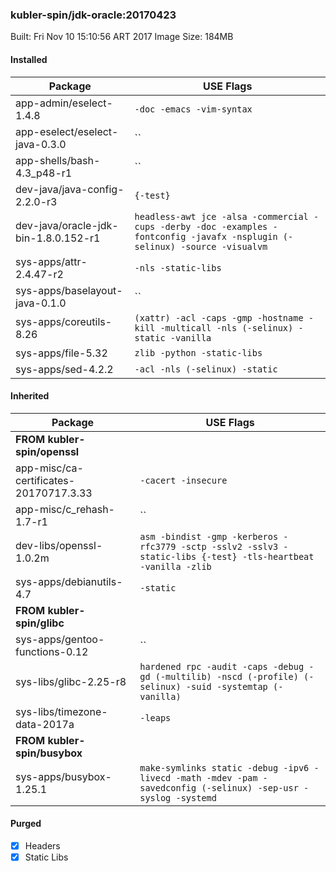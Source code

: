 ### kubler-spin/jdk-oracle:20170423

Built: Fri Nov 10 15:10:56 ART 2017
Image Size: 184MB

#### Installed
Package | USE Flags
--------|----------
app-admin/eselect-1.4.8 | `-doc -emacs -vim-syntax`
app-eselect/eselect-java-0.3.0 | ``
app-shells/bash-4.3_p48-r1 | ``
dev-java/java-config-2.2.0-r3 | `{-test}`
dev-java/oracle-jdk-bin-1.8.0.152-r1 | `headless-awt jce -alsa -commercial -cups -derby -doc -examples -fontconfig -javafx -nsplugin (-selinux) -source -visualvm`
sys-apps/attr-2.4.47-r2 | `-nls -static-libs`
sys-apps/baselayout-java-0.1.0 | ``
sys-apps/coreutils-8.26 | `(xattr) -acl -caps -gmp -hostname -kill -multicall -nls (-selinux) -static -vanilla`
sys-apps/file-5.32 | `zlib -python -static-libs`
sys-apps/sed-4.2.2 | `-acl -nls (-selinux) -static`
#### Inherited
Package | USE Flags
--------|----------
**FROM kubler-spin/openssl** |
app-misc/ca-certificates-20170717.3.33 | `-cacert -insecure`
app-misc/c_rehash-1.7-r1 | ``
dev-libs/openssl-1.0.2m | `asm -bindist -gmp -kerberos -rfc3779 -sctp -sslv2 -sslv3 -static-libs {-test} -tls-heartbeat -vanilla -zlib`
sys-apps/debianutils-4.7 | `-static`
**FROM kubler-spin/glibc** |
sys-apps/gentoo-functions-0.12 | ``
sys-libs/glibc-2.25-r8 | `hardened rpc -audit -caps -debug -gd (-multilib) -nscd (-profile) (-selinux) -suid -systemtap (-vanilla)`
sys-libs/timezone-data-2017a | `-leaps`
**FROM kubler-spin/busybox** |
sys-apps/busybox-1.25.1 | `make-symlinks static -debug -ipv6 -livecd -math -mdev -pam -savedconfig (-selinux) -sep-usr -syslog -systemd`
#### Purged
- [x] Headers
- [x] Static Libs
